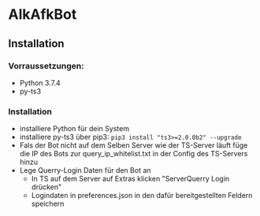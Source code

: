 # AlkAfkBot
## Installation
### Vorraussetzungen:
- Python 3.7.4
- py-ts3

### Installation
- installiere Python für dein System
- installiere py-ts3 über pip3: ``` pip3 install "ts3>=2.0.0b2" --upgrade ```
- Fals der Bot nicht auf dem Selben Server wie der TS-Server läuft füge die IP des Bots zur query_ip_whitelist.txt in der Config des TS-Servers hinzu
- Lege Querry-Login Daten für den Bot an
    - In TS auf dem Server auf Extras klicken "ServerQuerry Login drücken"
    - Logindaten in preferences.json in den dafür bereitgestellten Feldern speichern